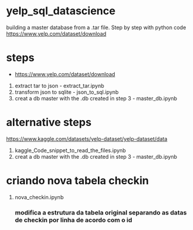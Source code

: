 # yelp_sql_datascience
building a master database from a .tar file. Step by step with python code
https://www.yelp.com/dataset/download

# steps
- https://www.yelp.com/dataset/download
1. extract tar to json - extract_tar.ipynb
2. transform json to sqlite - json_to_sql.ipynb
3. creat a db master with the .db created in step 3 - master_db.ipynb
# alternative steps
https://www.kaggle.com/datasets/yelp-dataset/yelp-dataset/data
1. kaggle_Code_snippet_to_read_the_files.ipynb
2. creat a db master with the .db created in step 3 - master_db.ipynb

# criando nova tabela checkin
1. nova_checkin.ipynb
   ### modifica a estrutura da tabela original separando as datas de checkin por linha de acordo com o id 
